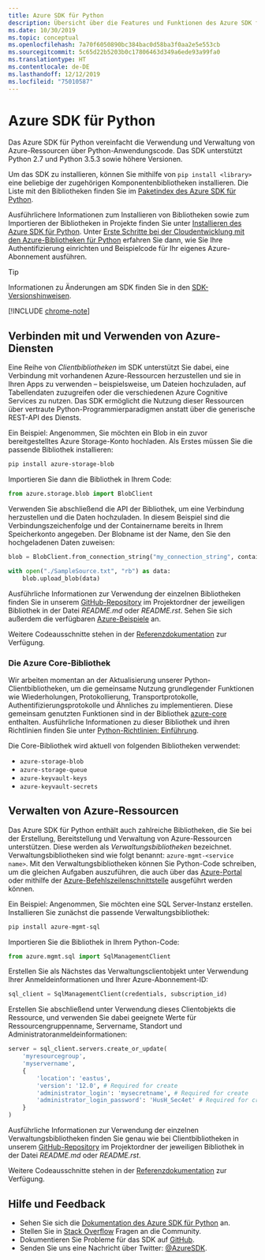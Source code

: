 ```yaml
---
title: Azure SDK für Python
description: Übersicht über die Features und Funktionen des Azure SDK für Python, die Entwickler bei der effizienteren Verwendung von Azure-Diensten unterstützen.
ms.date: 10/30/2019
ms.topic: conceptual
ms.openlocfilehash: 7a70f6050890bc384bac0d58ba3f0aa2e5e553cb
ms.sourcegitcommit: 5c65d22b5203b0c17806463d349a6ede93a99fa0
ms.translationtype: HT
ms.contentlocale: de-DE
ms.lasthandoff: 12/12/2019
ms.locfileid: "75010587"
---
```

# <a name="azure-sdk-for-python"></a>Azure SDK für Python

Das Azure SDK für Python vereinfacht die Verwendung und Verwaltung von Azure-Ressourcen über Python-Anwendungscode. Das SDK unterstützt Python 2.7 und Python 3.5.3 sowie höhere Versionen.

Um das SDK zu installieren, können Sie mithilfe von `pip install <library>` eine beliebige der zugehörigen Komponentenbibliotheken installieren. Die Liste mit den Bibliotheken finden Sie im [Paketindex des Azure SDK für Python](https://github.com/Azure/azure-sdk-for-python/blob/master/packages.md).

Ausführlichere Informationen zum Installieren von Bibliotheken sowie zum Importieren der Bibliotheken in Projekte finden Sie unter [Installieren des Azure SDK für Python](python-sdk-azure-install.md). Unter [Erste Schritte bei der Cloudentwicklung mit den Azure-Bibliotheken für Python](python-sdk-azure-get-started.yml) erfahren Sie dann, wie Sie Ihre Authentifizierung einrichten und Beispielcode für Ihr eigenes Azure-Abonnement ausführen.

> [!TIP]
> Informationen zu Änderungen am SDK finden Sie in den [SDK-Versionshinweisen](https://azure.github.io/azure-sdk/).

[!INCLUDE [chrome-note](includes/chrome-note.md)]

## <a name="connect-and-use-azure-services"></a>Verbinden mit und Verwenden von Azure-Diensten

Eine Reihe von *Clientbibliotheken* im SDK unterstützt Sie dabei, eine Verbindung mit vorhandenen Azure-Ressourcen herzustellen und sie in Ihren Apps zu verwenden – beispielsweise, um Dateien hochzuladen, auf Tabellendaten zuzugreifen oder die verschiedenen Azure Cognitive Services zu nutzen. Das SDK ermöglicht die Nutzung dieser Ressourcen über vertraute Python-Programmierparadigmen anstatt über die generische REST-API des Diensts.

Ein Beispiel: Angenommen, Sie möchten ein Blob in ein zuvor bereitgestelltes Azure Storage-Konto hochladen. Als Erstes müssen Sie die passende Bibliothek installieren:

```bash
pip install azure-storage-blob
```

Importieren Sie dann die Bibliothek in Ihrem Code:

```python
from azure.storage.blob import BlobClient
```

Verwenden Sie abschließend die API der Bibliothek, um eine Verbindung herzustellen und die Daten hochzuladen. In diesem Beispiel sind die Verbindungszeichenfolge und der Containername bereits in Ihrem Speicherkonto angegeben. Der Blobname ist der Name, den Sie den hochgeladenen Daten zuweisen:

```python
blob = BlobClient.from_connection_string("my_connection_string", container="mycontainer", blob="my_blob")

with open("./SampleSource.txt", "rb") as data:
    blob.upload_blob(data)
```

Ausführliche Informationen zur Verwendung der einzelnen Bibliotheken finden Sie in unserem [GitHub-Repository](https://github.com/Azure/azure-sdk-for-python/tree/master/sdk) im Projektordner der jeweiligen Bibliothek in der Datei *README.md* oder *README.rst*. Sehen Sie sich außerdem die verfügbaren [Azure-Beispiele](https://docs.microsoft.com/samples/browse/?languages=python) an.

Weitere Codeausschnitte stehen in der [Referenzdokumentation](/python/api?view=azure-python) zur Verfügung.

### <a name="the-azure-core-library"></a>Die Azure Core-Bibliothek

Wir arbeiten momentan an der Aktualisierung unserer Python-Clientbibliotheken, um die gemeinsame Nutzung grundlegender Funktionen wie Wiederholungen, Protokollierung, Transportprotokolle, Authentifizierungsprotokolle und Ähnliches zu implementieren. Diese gemeinsam genutzten Funktionen sind in der Bibliothek [azure-core](https://github.com/Azure/azure-sdk-for-python/tree/master/sdk/core/azure-core) enthalten. Ausführliche Informationen zu dieser Bibliothek und ihren Richtlinien finden Sie unter [Python-Richtlinien: Einführung](https://azure.github.io/azure-sdk/python_introduction.html).

Die Core-Bibliothek wird aktuell von folgenden Bibliotheken verwendet:

- `azure-storage-blob`
- `azure-storage-queue`
- `azure-keyvault-keys`
- `azure-keyvault-secrets`

## <a name="manage-azure-resources"></a>Verwalten von Azure-Ressourcen

Das Azure SDK für Python enthält auch zahlreiche Bibliotheken, die Sie bei der Erstellung, Bereitstellung und Verwaltung von Azure-Ressourcen unterstützen. Diese werden als *Verwaltungsbibliotheken* bezeichnet. Verwaltungsbibliotheken sind wie folgt benannt: `azure-mgmt-<service name>`. Mit den Verwaltungsbibliotheken können Sie Python-Code schreiben, um die gleichen Aufgaben auszuführen, die auch über das [Azure-Portal](https://portal.azure.com) oder mithilfe der [Azure-Befehlszeilenschnittstelle](https://docs.microsoft.com/cli/azure/install-azure-cli) ausgeführt werden können.

Ein Beispiel: Angenommen, Sie möchten eine SQL Server-Instanz erstellen. Installieren Sie zunächst die passende Verwaltungsbibliothek:

```bash
pip install azure-mgmt-sql
```

Importieren Sie die Bibliothek in Ihrem Python-Code:

```python
from azure.mgmt.sql import SqlManagementClient

```

Erstellen Sie als Nächstes das Verwaltungsclientobjekt unter Verwendung Ihrer Anmeldeinformationen und Ihrer Azure-Abonnement-ID:

```python
sql_client = SqlManagementClient(credentials, subscription_id)
```

Erstellen Sie abschließend unter Verwendung dieses Clientobjekts die Ressource, und verwenden Sie dabei geeignete Werte für Ressourcengruppenname, Servername, Standort und Administratoranmeldeinformationen:

```python
server = sql_client.servers.create_or_update(
    'myresourcegroup',
    'myservername',
    {
        'location': 'eastus',
        'version': '12.0', # Required for create
        'administrator_login': 'mysecretname', # Required for create
        'administrator_login_password': 'HusH_Sec4et' # Required for create
    }
)
```

Ausführliche Informationen zur Verwendung der einzelnen Verwaltungsbibliotheken finden Sie genau wie bei Clientbibliotheken in unserem [GitHub-Repository](https://github.com/Azure/azure-sdk-for-python/tree/master/sdk) im Projektordner der jeweiligen Bibliothek in der Datei *README.md* oder *README.rst*.

Weitere Codeausschnitte stehen in der [Referenzdokumentation](/python/api?view=azure-python) zur Verfügung. 

## <a name="get-help-and-give-feedback"></a>Hilfe und Feedback

- Sehen Sie sich die [Dokumentation des Azure SDK für Python](https://aka.ms/python-docs) an.
- Stellen Sie in [Stack Overflow](https://stackoverflow.com/questions/tagged/azure-sdk-python) Fragen an die Community.
- Dokumentieren Sie Probleme für das SDK auf [GitHub](https://github.com/Azure/azure-sdk-for-python/issues).
- Senden Sie uns eine Nachricht über Twitter: [@AzureSDK](https://twitter.com/AzureSdk/).
